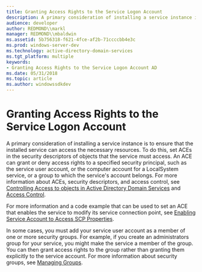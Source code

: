 ```yaml
---
title: Granting Access Rights to the Service Logon Account
description: A primary consideration of installing a service instance is to ensure that the installed service can access the necessary resources.
audience: developer
author: REDMOND\\markl
manager: REDMOND\\mbaldwin
ms.assetid: 5b756318-f621-4fce-af2b-71ccccbb4e3c
ms.prod: windows-server-dev
ms.technology: active-directory-domain-services
ms.tgt_platform: multiple
keywords:
- Granting Access Rights to the Service Logon Account AD
ms.date: 05/31/2018
ms.topic: article
ms.author: windowssdkdev
---
```


# Granting Access Rights to the Service Logon Account

A primary consideration of installing a service instance is to ensure that the installed service can access the necessary resources. To do this, set ACEs in the security descriptors of objects that the service must access. An ACE can grant or deny access rights to a specified security principal, such as the service user account, or the computer account for a LocalSystem service, or a group to which the service's account belongs. For more information about ACEs, security descriptors, and access control, see [Controlling Access to objects in Active Directory Domain Services](controlling-access-to-objects-in-active-directory-domain-services.md) and [Access Control](https://msdn.microsoft.com/library/windows/desktop/aa374860).

For more information and a code example that can be used to set an ACE that enables the service to modify its service connection point, see [Enabling Service Account to Access SCP Properties](enabling-service-account-to-access-scp-properties.md).

In some cases, you must add your service user account as a member of one or more security groups. For example, if you create an administrators group for your service, you might make the service a member of the group. You can then grant access rights to the group rather than granting them explicitly to the service account. For more information about security groups, see [Managing Groups](managing-groups.md).

 

 




